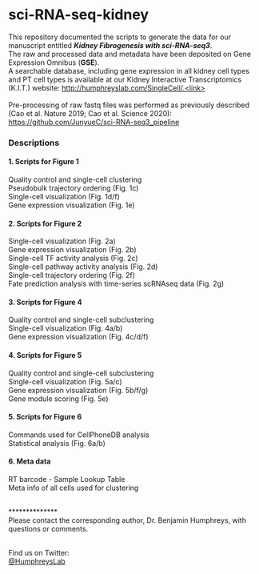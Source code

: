 # sci-RNA-seq-kidney
This repository documented the scripts to generate the data for our manuscript entitled ***Kidney Fibrogenesis with sci-RNA-seq3***. <link> <br>
The raw and processed data and metadata have been deposited on Gene Expression Omnibus (**GSE**).  <br>
A searchable database, including gene expression in all kidney cell types and PT cell types is available at our Kidney Interactive Transcriptomics (K.I.T.) website: http://humphreyslab.com/SingleCell/.<link> <br><br>
Pre-processing of raw fastq files was performed as previously described (Cao et al. Nature 2019; Cao et al. Science 2020): https://github.com/JunyueC/sci-RNA-seq3_pipeline<br>

### Descriptions

#### 1. Scripts for Figure 1<br>
Quality control and single-cell clustering<br>
Pseudobulk trajectory ordering (Fig. 1c)<br>
Single-cell visualization (Fig. 1d/f)<br>
Gene expression visualization (Fig. 1e)<br>


#### 2. Scripts for Figure 2<br>
Single-cell visualization (Fig. 2a)<br>
Gene expression visualization (Fig. 2b)<br>
Single-cell TF activity analysis (Fig. 2c)<br>
Single-cell pathway activity analysis (Fig. 2d)<br>
Single-cell trajectory ordering (Fig. 2f)<br>
Fate prediction analysis with time-series scRNAseq data (Fig. 2g)<br>

#### 3. Scripts for Figure 4<br> 
Quality control and single-cell subclustering<br>
Single-cell visualization (Fig. 4a/b)<br>
Gene expression visualization (Fig. 4c/d/f)<br>

#### 4. Scripts for Figure 5<br>
Quality control and single-cell subclustering<br>
Single-cell visualization (Fig. 5a/c)<br>
Gene expression visualization (Fig. 5b/f/g)<br>
Gene module scoring (Fig. 5e)<br>

#### 5. Scripts for Figure 6<br>
Commands used for CellPhoneDB analysis<br>
Statistical analysis (Fig. 6a/b)<br>

#### 6. Meta data<br>
RT barcode - Sample Lookup Table<br>
Meta info of all cells used for clustering<br>

<br>
**************<br>
Please contact the corresponding author, Dr. Benjamin Humphreys, with questions or comments.  <br>
<br/>

Find us on Twitter: 
<br/>
  <a href="https://twitter.com/HumphreysLab?ref_src=twsrc%5Etfw" class="twitter-follow-button" data-show-count="false"> @HumphreysLab</a>
<br/><br/>
